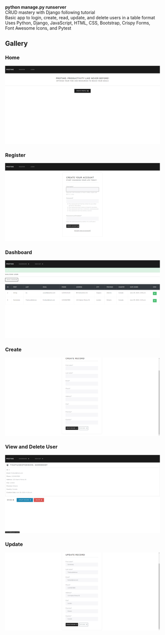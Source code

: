 **python manage.py runserver**  
CRUD mastery with Django following tutorial  
Basic app to login, create, read, update, and delete users in a table format  
Uses Python, Django, JavaScript, HTML, CSS, Bootstrap, Crispy Forms, Font Awesome Icons, and Pytest

## Gallery

### Home
![Home](gallery/django-crud-home.png)

### Register
![Register](gallery/django-crud-register.png)

### Dashboard
![Dashboard](gallery/django-crud-dashboard.png)

### Create
![Create](gallery/django-crud-create.png)

### View and Delete User
![Read/Delete](gallery/django-crud-read.png)

### Update
![Update](gallery/django-crud-update.png)